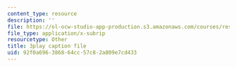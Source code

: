 ```yaml
---
content_type: resource
description: ''
file: https://ol-ocw-studio-app-production.s3.amazonaws.com/courses/res-15-003-shaping-the-future-of-work-15-662x-spring-2016/92f0a696386864cc57c82a809e7cd433_Hu-ZLesnxfc.srt
file_type: application/x-subrip
resourcetype: Other
title: 3play caption file
uid: 92f0a696-3868-64cc-57c8-2a809e7cd433
---
```

